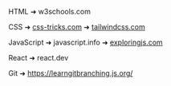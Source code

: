 HTML
➜  w3schools.com

CSS
➜  [css-tricks.com](https://css-tricks.com/)
➜  [tailwindcss.com](https://tailwindcss.com/docs/installation)

JavaScript
➜  javascript.info
➜  [exploringjs.com](https://exploringjs.com/js/book/index.html)

React
➜  react.dev





Git             ➜  https://learngitbranching.js.org/